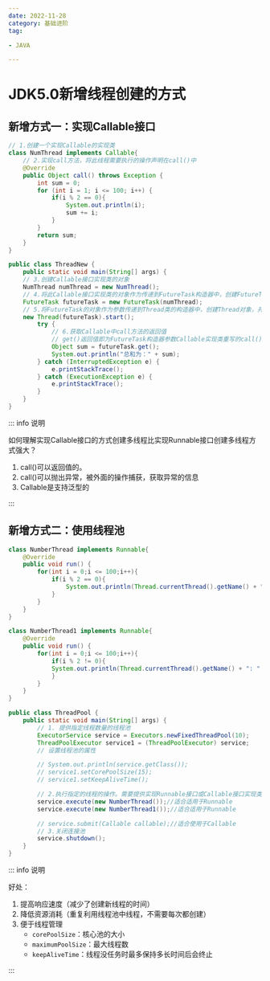 ```yaml
---
date: 2022-11-28
category: 基础进阶
tag:

- JAVA

---
```


# JDK5.0新增线程创建的方式

## 新增方式一：实现Callable接口 <Badge text="JDK 5.0新增" />

```java
// 1.创建一个实现Callable的实现类
class NumThread implements Callable{
    // 2.实现call方法，将此线程需要执行的操作声明在call()中
    @Override
    public Object call() throws Exception {
        int sum = 0;
        for (int i = 1; i <= 100; i++) {
            if(i % 2 == 0){
                System.out.println(i);
                sum += i;
            }
        }
        return sum;
    }
}

public class ThreadNew {
    public static void main(String[] args) {
    // 3.创建Callable接口实现类的对象
    NumThread numThread = new NumThread();
    // 4.将此Callable接口实现类的对象作为传递到FutureTask构造器中，创建FutureTask的对象
    FutureTask futureTask = new FutureTask(numThread);
    // 5.将FutureTask的对象作为参数传递到Thread类的构造器中，创建Thread对象，并调用start()
    new Thread(futureTask).start();
        try {
            // 6.获取Callable中call方法的返回值
            // get()返回值即为FutureTask构造器参数Callable实现类重写的call()的返回值。
            Object sum = futureTask.get();
            System.out.println("总和为：" + sum);
        } catch (InterruptedException e) {
            e.printStackTrace();
        } catch (ExecutionException e) {
            e.printStackTrace();
        }
    }
}
```

::: info 说明

如何理解实现Callable接口的方式创建多线程比实现Runnable接口创建多线程方式强大？

1. call()可以返回值的。
2. call()可以抛出异常，被外面的操作捕获，获取异常的信息
3. Callable是支持泛型的

:::

## 新增方式二：使用线程池

```java
class NumberThread implements Runnable{
	@Override
    public void run() {
        for(int i = 0;i <= 100;i++){
            if(i % 2 == 0){
                System.out.println(Thread.currentThread().getName() + ": " + i);
            }
        }
    }
}

class NumberThread1 implements Runnable{
    @Override
    public void run() {
        for(int i = 0;i <= 100;i++){
            if(i % 2 != 0){
            System.out.println(Thread.currentThread().getName() + ": " + i);
            }
        }
    }
}

public class ThreadPool {
	public static void main(String[] args) {
		// 1. 提供指定线程数量的线程池
		ExecutorService service = Executors.newFixedThreadPool(10);
		ThreadPoolExecutor service1 = (ThreadPoolExecutor) service;
		// 设置线程池的属性

		// System.out.println(service.getClass());
		// service1.setCorePoolSize(15);
		// service1.setKeepAliveTime();

		// 2.执行指定的线程的操作。需要提供实现Runnable接口或Callable接口实现类的对象
		service.execute(new NumberThread());//适合适用于Runnable
		service.execute(new NumberThread1());//适合适用于Runnable

		// service.submit(Callable callable);//适合使用于Callable
		// 3.关闭连接池
		service.shutdown();
	}
}
```

::: info 说明

好处：

1. 提高响应速度（减少了创建新线程的时间）
2. 降低资源消耗（重复利用线程池中线程，不需要每次都创建）
3. 便于线程管理
	- `corePoolSize`：核心池的大小
	- `maximumPoolSize`：最大线程数
	- `keepAliveTime`：线程没任务时最多保持多长时间后会终止

:::


